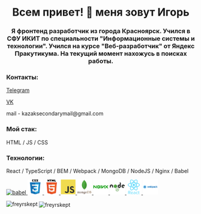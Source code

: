 <h1 align="center">Всем привет! 👋 меня зовут Игорь</h1>
<h3 align="center">Я фронтенд разработчик из города Красноярск. Учился в СФУ ИКИТ по специальности "Информационные системы и технологии". Учился на курсе "Веб-разработчик" от Яндекс Пракутикума. На текущий момент нахожусь в поисках работы.</h3>

<h3 align="left">Контакты:</h3>
<p align="left"><a href="https://t.me/freyrskept">Telegram</a></p>
<p align="left"><a href="https://vk.com/nuxen">VK</a></p>
<p align="left">mail - kazaksecondarymail@gmail.com </p>

<h3 align="left">Мой стак:</h3>
<p> HTML / JS / CSS </p>
<h3 align="left">Технологии:</h3>
<p> React / TypeScript / BEM / Webpack / MongoDB / NodeJS / Nginx / Babel </p>
<p align="left"> <a href="https://babeljs.io/" target="_blank" rel="noreferrer"> <img src="https://www.vectorlogo.zone/logos/babeljs/babeljs-icon.svg" alt="babel" width="40" height="40"/> </a> <a href="https://www.w3schools.com/css/" target="_blank" rel="noreferrer"> <img src="https://raw.githubusercontent.com/devicons/devicon/master/icons/css3/css3-original-wordmark.svg" alt="css3" width="40" height="40"/> </a> <a href="https://www.w3.org/html/" target="_blank" rel="noreferrer"> <img src="https://raw.githubusercontent.com/devicons/devicon/master/icons/html5/html5-original-wordmark.svg" alt="html5" width="40" height="40"/> </a> <a href="https://developer.mozilla.org/en-US/docs/Web/JavaScript" target="_blank" rel="noreferrer"> <img src="https://raw.githubusercontent.com/devicons/devicon/master/icons/javascript/javascript-original.svg" alt="javascript" width="40" height="40"/> </a> <a href="https://www.mongodb.com/" target="_blank" rel="noreferrer"> <img src="https://raw.githubusercontent.com/devicons/devicon/master/icons/mongodb/mongodb-original-wordmark.svg" alt="mongodb" width="40" height="40"/> </a> <a href="https://www.nginx.com" target="_blank" rel="noreferrer"> <img src="https://raw.githubusercontent.com/devicons/devicon/master/icons/nginx/nginx-original.svg" alt="nginx" width="40" height="40"/> </a> <a href="https://nodejs.org" target="_blank" rel="noreferrer"> <img src="https://raw.githubusercontent.com/devicons/devicon/master/icons/nodejs/nodejs-original-wordmark.svg" alt="nodejs" width="40" height="40"/> </a> <a href="https://reactjs.org/" target="_blank" rel="noreferrer"> <img src="https://raw.githubusercontent.com/devicons/devicon/master/icons/react/react-original-wordmark.svg" alt="react" width="40" height="40"/> </a> <a href="https://webpack.js.org" target="_blank" rel="noreferrer"> <img src="https://raw.githubusercontent.com/devicons/devicon/d00d0969292a6569d45b06d3f350f463a0107b0d/icons/webpack/webpack-original-wordmark.svg" alt="webpack" width="40" height="40"/> </a> </p>

<p><img align="left" src="https://github-readme-stats.vercel.app/api/top-langs?username=freyrskept&show_icons=true&theme=tokyonight&locale=en&layout=compact" alt="freyrskept" /></p>

<p>&nbsp;<img align="center" src="https://github-readme-stats.vercel.app/api?username=freyrskept&show_icons=true&theme=tokyonight&locale=en" alt="freyrskept" /></p>
